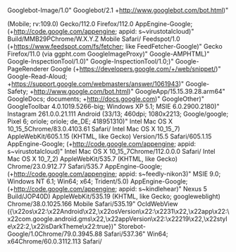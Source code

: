 Googlebot-Image/1.0"
Googlebot/2.1 +http://www.googlebot.com/bot.html)"

(Mobile; rv:109.0) Gecko/112.0 Firefox/112.0 AppEngine-Google; (+http://code.google.com/appengine; appid: s~virustotalcloud)"
Build/MMB29PChrome/W.X.Y.Z Mobile Safari/
Feedspot/1.0 (+https://www.feedspot.com/fs/fetcher; like FeedFetcher-Google)"
Gecko Firefox/11.0 (via ggpht.com GoogleImageProxy)"
Google-AMPHTML)"
Google-InspectionTool/1.0)"
Google-InspectionTool/1.0;)"
Google-PageRenderer Google (+https://developers.google.com/+/web/snippet/)"
Google-Read-Aloud; +https://support.google.com/webmasters/answer/1061943)"
Google-Safety; +http://www.google.com/bot.html)"
GoogleApp/15.15.39.28.arm64"
GoogleDocs; documents; +http://docs.google.com)"
GoogleOther)"
GoogleToolbar 4.0.1019.5266-big; Windows XP 5.1; MSIE 6.0.2900.2180)"
Instagram 261.0.0.21.111 Android (33/13; 460dpi; 1080x2213; Google/google; Pixel 6; oriole; oriole; de_DE; 418951310)"
Intel Mac OS X 10_15_5Chrome/83.0.4103.61 Safari/
Intel Mac OS X 10_15_7) AppleWebKit/605.1.15 (KHTML, like Gecko) Version/15.5 Safari/605.1.15 AppEngine-Google; (+http://code.google.com/appengine; appid: s~virustotalcloud)"
Intel Mac OS X 10_15_7Chrome/112.0.0.0 Safari/
Intel Mac OS X 10_7_2) AppleWebKit/535.7 (KHTML, like Gecko) Chrome/23.0.912.77 Safari/535.7 AppEngine-Google; (+http://code.google.com/appengine; appid: s~feedly-nikon3)"
MSIE 9.0; Windows NT 6.1; Win64; x64; Trident/5.0) AppEngine-Google; (+http://code.google.com/appengine; appid: s~kindlehear)"
Nexus 5 Build/JOP40D) AppleWebKit/535.19 (KHTML, like Gecko; googleweblight) Chrome/38.0.1025.166 Mobile Safari/535.19"
OcIdWebView ({\x22os\x22:\x22Android\x22,\x22osVersion\x22:\x2231\x22,\x22app\x22:\x22com.google.android.gms\x22,\x22appVersion\x22:\x22219\x22,\x22style\x22:2,\x22isDarkTheme\x22:true})"
Storebot-Google/1.0Chrome/79.0.3945.88 Safari/537.36"
Win64; x64Chrome/60.0.3112.113 Safari/
